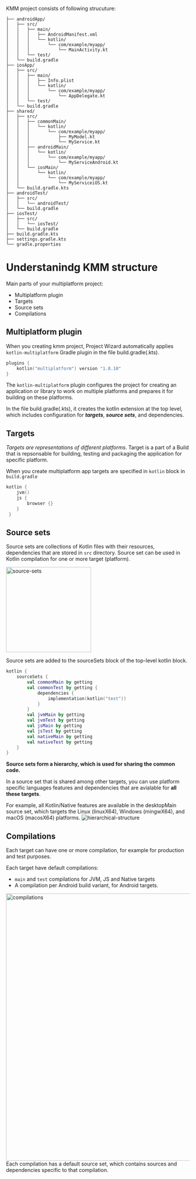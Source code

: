 KMM project consists of following strucuture:
```
├── androidApp/ 
│   ├── src/       
│   │   ├── main/  
│   │   │   ├── AndroidManifest.xml
│   │   │   └── kotlin/
│   │   │       └── com/example/myapp/
│   │   │           └── MainActivity.kt
│   │   └── test/  
│   └── build.gradle
├── iosApp/      
│   ├── src/       
│   │   ├── main/  
│   │   │   ├── Info.plist
│   │   │   └── kotlin/
│   │   │       └── com/example/myapp/
│   │   │           └── AppDelegate.kt
│   │   └── test/  
│   └── build.gradle
├── shared/  
│   ├── src/       
│   │   ├── commonMain/
│   │   │   └── kotlin/
│   │   │       └── com/example/myapp/
│   │   │           ├── MyModel.kt
│   │   │           └── MyService.kt
│   │   ├── androidMain/ 
│   │   │   └── kotlin/
│   │   │       └── com/example/myapp/
│   │   │           └── MyServiceAndroid.kt
│   │   └── iosMain/    
│   │       └── kotlin/
│   │           └── com/example/myapp/
│   │               └── MyServiceiOS.kt
│   └── build.gradle.kts
├── androidTest/  
│   ├── src/       
│   │   └── androidTest/
│   └── build.gradle
├── iosTest/     
│   ├── src/       
│   │   └── iosTest/
│   └── build.gradle
├── build.gradle.kts
├── settings.gradle.kts
└── gradle.properties
```

# Understanindg KMM structure

Main parts of your multiplatform project:
- Multiplatform plugin
- Targets
- Source sets
- Compilations

## Multiplatform plugin

When you creating kmm project, Project Wizard automatically applies `kotlin-multiplatform` Gradle plugin in the file build.gradle(.kts).
```kotlin
plugins {
    kotlin("multiplatform") version "1.8.10"
}
```
The `kotlin-multiplatform` plugin configures the project for creating an application or library to work on multiple platforms and prepares it for building on these platforms.

In the file build.gradle(.kts), it creates the kotlin extension at the top level, which includes configuration for **_targets_**, **_source sets_**, and dependencies.

## Targets
_Targets are representations of different platforms_. 
Target is a part of a Build that is repsonsable for building, testing and packaging the application for specific platform.  

When you create multiplatform app targets are specified in `kotlin` block in `build.gradle`

```kotlin
kotlin {
    jvm()
    js {
        browser {}
    }
 }
```

## Source sets
Source sets are collections of Kotlin files with their resources, dependencies that are stored in `src` directory. Source set can be used in Kotlin compilation for one or more target (platform).  

<img width="233" alt="source-sets" src="https://user-images.githubusercontent.com/63263301/228498784-170e792f-7641-41ca-96a5-7de9040d7df2.png">  


Source sets are added to the sourceSets block of the top-level kotlin block.
```kotlin
kotlin {
    sourceSets {
        val commonMain by getting
        val commonTest by getting {
            dependencies {
                implementation(kotlin("test"))
            }
        }
        val jvmMain by getting
        val jvmTest by getting
        val jsMain by getting
        val jsTest by getting
        val nativeMain by getting
        val nativeTest by getting
    }
}
```

**Source sets form a hierarchy, which is used for sharing the common code.** 

In a source set that is shared among other targets, you can use platform specific languages features and dependencies that are avialable for **all these targets**.

For example, all Kotlin/Native features are available in the desktopMain source set, which targets the Linux (linuxX64), Windows (mingwX64), and macOS (macosX64) platforms.
![hierarchical-structure](https://user-images.githubusercontent.com/63263301/228504317-28dd4bb9-e7d8-4d6d-b518-0f81e2e4c160.png)


## Compilations

Each target can have one or more compilation, for example for production and test purposes.

Each target have default compilations:
- `main` and `test` compilations for JVM, JS and Native targets
- A compilation per Android build variant, for Android targets.
<img width="731" alt="compilations" src="https://user-images.githubusercontent.com/63263301/228509510-3a7b5818-6942-442b-a290-2997dc8475ef.png">
Each compilation has a default source set, which contains sources and dependencies specific to that compilation.
